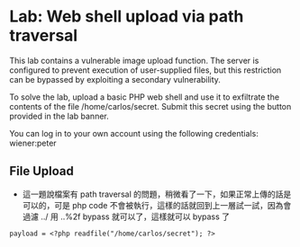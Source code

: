 # Lab: Web shell upload via path traversal

This lab contains a vulnerable image upload function. The server is configured to prevent execution of user-supplied files, but this restriction can be bypassed by exploiting a secondary vulnerability.

To solve the lab, upload a basic PHP web shell and use it to exfiltrate the contents of the file /home/carlos/secret. Submit this secret using the button provided in the lab banner.

You can log in to your own account using the following credentials: wiener:peter

## File Upload
* 這一題說檔案有 path traversal 的問題，稍微看了一下，如果正常上傳的話是可以的，可是 php code 不會被執行，這樣的話就回到上一層試一試，因為會過濾 ../ 用 ..%2f bypass 就可以了，這樣就可以 bypass 了
```
payload = <?php readfile("/home/carlos/secret"); ?>
```
